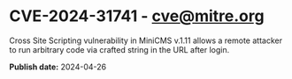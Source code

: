 # CVE-2024-31741 - cve@mitre.org

Cross Site Scripting vulnerability in MiniCMS v.1.11 allows a remote attacker to run arbitrary code via crafted string in the URL after login.

**Publish date:** 2024-04-26
